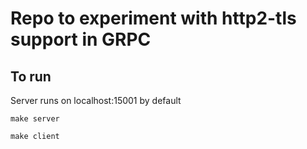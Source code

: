 # Repo to experiment with http2-tls support in GRPC
## To run

Server runs on localhost:15001 by default
```
make server
```

```
make client
```
